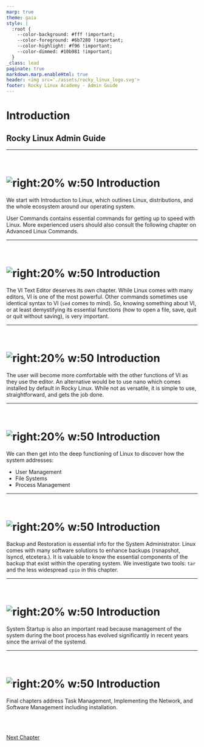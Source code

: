 ```yaml
---
marp: true
theme: gaia
style: |
  :root {
    --color-background: #fff !important;
    --color-foreground: #6b7280 !important;
    --color-highlight: #f96 !important;
    --color-dimmed: #10b981 !important;
  }
_class: lead
paginate: true
markdown.marp.enableHtml: true
header: <img src='./assets/rocky_linux_logo.svg'>
footer: Rocky Linux Academy - Admin Guide
---
```

<style>
header,footer
{
    color: #111827;
}
@import url('../../css/rocky-theme.css');
@import url('https://cdnjs.cloudflare.com/ajax/libs/font-awesome/6.3.0/css/all.min.css');
</style>

# Introduction
## Rocky Linux Admin Guide

---
<br/>

# ![right:20% w:50](./assets/rocky_linux_logo.svg) Introduction

We start with Introduction to Linux, which outlines Linux, distributions, and the whole ecosystem around our operating system.

User Commands contains essential commands for getting up to speed with Linux. More experienced users should also consult the following chapter on Advanced Linux Commands.

---
<br/>

# ![right:20% w:50](./assets/rocky_linux_logo.svg) Introduction

The VI Text Editor deserves its own chapter. While Linux comes with many editors, VI is one of the most powerful. Other commands sometimes use identical syntax to VI (`sed` comes to mind). So, knowing something about VI, or at least demystifying its essential functions (how to open a file, save, quit or quit without saving), is very important.

---
<br/>

# ![right:20% w:50](./assets/rocky_linux_logo.svg) Introduction

The user will become more comfortable with the other functions of VI as they use the editor. An alternative would be to use nano which comes installed by default in Rocky Linux. While not as versatile, it is simple to use, straightforward, and gets the job done.

---
<br/>

# ![right:20% w:50](./assets/rocky_linux_logo.svg) Introduction

We can then get into the deep functioning of Linux to discover how the system addresses:

* User Management
* File Systems
* Process Management

---
<br/>

# ![right:20% w:50](./assets/rocky_linux_logo.svg) Introduction

Backup and Restoration is essential info for the System Administrator. Linux comes with many software solutions to enhance backups (rsnapshot, lsyncd, etcetera.). It is valuable to know the essential components of the backup that exist within the operating system. We investigate two tools: `tar` and the less widespread `cpio` in this chapter.

---
<br/>

# ![right:20% w:50](./assets/rocky_linux_logo.svg) Introduction

System Startup is also an important read because management of the system during the boot process has evolved significantly in recent years since the arrival of the systemd.

---
<br/>

# ![right:20% w:50](./assets/rocky_linux_logo.svg) Introduction

Final chapters address Task Management, Implementing the Network, and Software Management including installation.

<br/>
<br/>

[Next Chapter](./01-presentation.html)